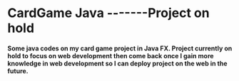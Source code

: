 # CardGame Java -------Project on hold
#### Some java codes on my card game project in Java FX. Project currently on hold to focus on web development then come back once I gain more knowledge in web development so I can deploy project on the web in the future.
